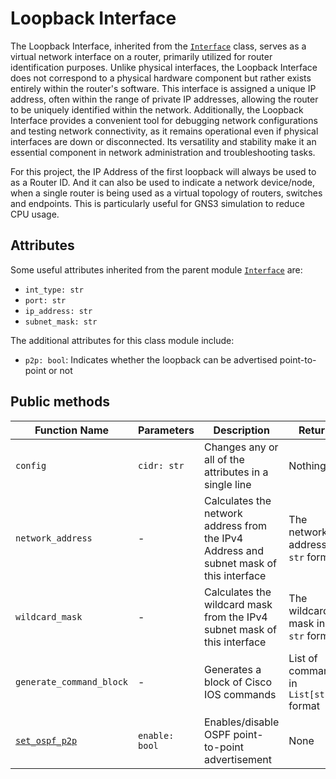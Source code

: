 # Loopback Interface

The Loopback Interface, inherited from the [`Interface`](..) class, serves as a virtual network interface on a router, 
primarily utilized for router identification purposes. Unlike physical interfaces, the Loopback Interface does 
not correspond to a physical hardware component but rather exists entirely within the router's software. This 
interface is assigned a unique IP address, often within the range of private IP addresses, allowing the router 
to be uniquely identified within the network. Additionally, the Loopback Interface provides a convenient tool 
for debugging network configurations and testing network connectivity, as it remains operational even if physical 
interfaces are down or disconnected. Its versatility and stability make it an essential component in network 
administration and troubleshooting tasks.

For this project, the IP Address of the first loopback will always be used to as a Router ID. And it can also be used to 
indicate a network device/node, when a single router is being used as a virtual topology of routers, switches 
and endpoints. This is particularly useful for GNS3 simulation to reduce CPU usage.

## Attributes

Some useful attributes inherited from the parent module [`Interface`](..) are:
* `int_type: str`
* `port: str`
* `ip_address: str`
* `subnet_mask: str`

The additional attributes for this class module include:
* `p2p: bool`: Indicates whether the loopback can be advertised point-to-point or not

## Public methods
| Function Name                                 | Parameters     | Description                                                                            | Return                                 |
|-----------------------------------------------|----------------|----------------------------------------------------------------------------------------|----------------------------------------|
| `config`                                      | `cidr: str`    | Changes any or all of the attributes in a single line                                  | Nothing                                |
| `network_address`                             | -              | Calculates the network address from the IPv4 Address and subnet mask of this interface | The network address in `str` format    |
| `wildcard_mask`                               | -              | Calculates the wildcard mask from the IPv4 subnet mask of this interface               | The wildcard mask in `str` format      |
| `generate_command_block`                      | -              | Generates a block of Cisco IOS commands                                                | List of commands in `List[str]` format |
| [`set_ospf_p2p`](./loopback.py#Lset_ospf_p2p) | `enable: bool` | Enables/disable OSPF point-to-point advertisement                                      | None                                   |